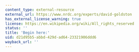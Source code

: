 ```yaml
---
content_type: external-resource
external_url: https://www.nrdc.org/experts/david-goldston
has_external_license_warning: true
license: https://en.wikipedia.org/wiki/All_rights_reserved
status: ''
title: 'Begin here:'
uid: d21d95b5-abbd-429d-ad64-23321906ddd6
wayback_url: ''
---
```

